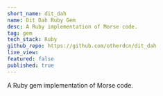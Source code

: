 ```yaml
---
short_name: dit_dah
name: Dit Dah Ruby Gem
desc: A Ruby implementation of Morse code.
tag: gem
tech_stack: Ruby
github_repo: https://github.com/otherdcn/dit_dah
live_view: 
featured: false
published: true
---
```


A Ruby gem implementation of Morse code.
